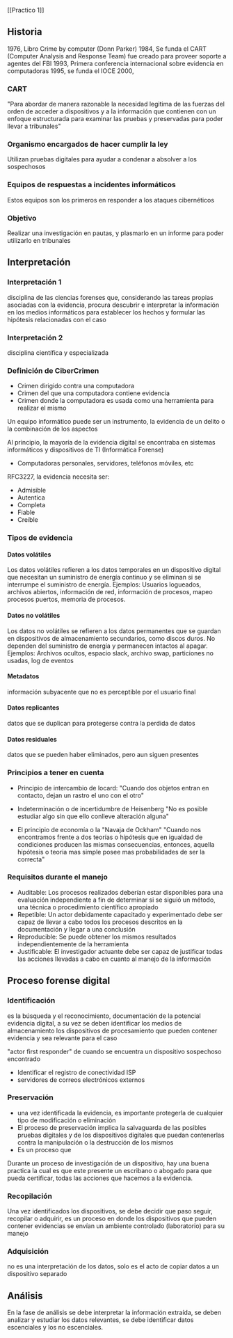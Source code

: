 [[Practico 1]]
## Historia

1976, Libro Crime by computer (Donn Parker)
1984, Se funda el CART (Computer Analysis and Response Team) fue creado para proveer soporte a agentes del FBI
1993, Primera conferencia internacional sobre evidencia en computadoras
1995, se funda  el IOCE
2000, 

### CART
"Para abordar de manera razonable la necesidad legitima de las fuerzas del orden de acceder a dispositivos y a la información que contienen con un enfoque estructurada para examinar las pruebas y preservadas para poder llevar a tribunales"

### Organismo encargados de hacer cumplir la ley
Utilizan pruebas digitales para ayudar a condenar a absolver a los sospechosos
### Equipos de respuestas a incidentes informáticos
Estos equipos son los primeros en responder a los ataques cibernéticos

### Objetivo
Realizar una investigación en pautas, y plasmarlo en un informe para poder utilizarlo en tribunales

## Interpretación
### Interpretación  1
disciplina de las ciencias forenses que, considerando las tareas propias asociadas con la evidencia, procura descubrir e interpretar la información en los medios informáticos para establecer los hechos y formular las hipótesis relacionadas con el caso

### Interpretación 2
disciplina científica y especializada

### Definición de CiberCrimen
- Crimen dirigido contra una computadora
- Crimen del que una computadora contiene evidencia
- Crimen donde la computadora es usada como una herramienta para realizar el mismo

Un equipo informático puede ser un instrumento, la evidencia de un delito o la combinación de los aspectos

Al principio, la mayoría de la evidencia digital se encontraba en sistemas informáticos y dispositivos de TI (Informática Forense)
- Computadoras personales, servidores, teléfonos móviles, etc


RFC3227, la evidencia necesita ser:
- Admisible
- Autentica
- Completa
- Fiable
- Creíble


### Tipos de evidencia
#### Datos volátiles
Los datos volátiles refieren a los datos temporales en un dispositivo digital que necesitan un suministro de energía continuo y se eliminan si se interrumpe el suministro de energía. Ejemplos: Usuarios logueados, archivos abiertos, información de red, información de procesos, mapeo procesos puertos, memoria de procesos.

#### Datos no volátiles
Los datos no volátiles se refieren a los datos permanentes que se guardan en dispositivos de almacenamiento secundarios, como discos duros. No dependen del suministro de energía y permanecen intactos al apagar. Ejemplos: Archivos ocultos, espacio slack, archivo swap, particiones no usadas, log de eventos


#### Metadatos
información subyacente que no es perceptible por el usuario final
#### Datos replicantes
datos que se duplican para protegerse contra la perdida de datos
#### Datos residuales
datos que se pueden haber eliminados, pero aun siguen presentes

### Principios a tener en cuenta
- Principio de intercambio de locard:
  "Cuando dos objetos entran en contacto, dejan un rastro el uno con el otro"
  
- Indeterminación o de incertidumbre de Heisenberg
  "No es posible estudiar algo sin que ello conlleve alteración alguna"
  
- El principio de economía o la "Navaja de Ockham"
  "Cuando nos encontramos frente a dos teorías o hipótesis que en igualdad de condiciones producen las mismas consecuencias, entonces, aquella hipótesis o teoria mas simple posee mas probabilidades de ser la correcta"

### Requisitos durante el manejo
- Auditable: Los procesos realizados deberían estar disponibles para una evaluación independiente a fin de determinar si se siguió un método, una técnica o procedimiento científico apropiado
- Repetible: Un actor debidamente capacitado y experimentado debe ser capaz de llevar a cabo todos los procesos descritos en la documentación y llegar a una conclusión
- Reproducible: Se puede obtener los mismos resultados independientemente de la herramienta
- Justificable: El investigador actuante debe ser capaz de justificar todas las acciones llevadas a cabo en cuanto al manejo de la información

## Proceso forense digital

### Identificación
es la búsqueda y el reconocimiento, documentación de la potencial evidencia digital, a su vez se deben identificar los medios de almacenamiento los dispositivos de procesamiento que pueden contener evidencia y sea relevante para el caso

"actor first responder" de cuando se encuentra un dispositivo sospechoso encontrado

- Identificar el registro de conectividad ISP
- servidores de correos electrónicos externos

### Preservación
- una vez identificada la evidencia, es importante protegerla de cualquier tipo de modificación o eliminación
- El proceso de preservación implica la salvaguarda de las posibles pruebas digitales y de los dispositivos digitales que puedan contenerlas contra la manipulación o la destrucción de los mismos
- Es un proceso que 

Durante un proceso de investigación de un dispositivo, hay una buena practica la cual es que este presente un escribano o abogado para que pueda certificar, todas las acciones que hacemos a la evidencia.

### Recopilación
Una vez identificados los dispositivos, se debe decidir que paso seguir, recopilar o adquirir, es un proceso en donde los dispositivos que pueden contener evidencias se envían un ambiente controlado (laboratorio) para su manejo

### Adquisición
no es una interpretación de los datos, solo es el acto de copiar datos a un dispositivo separado

## Análisis
En la fase de análisis se debe interpretar la información extraída, se deben analizar y estudiar los datos relevantes, se debe identificar datos escenciales y los no escenciales.